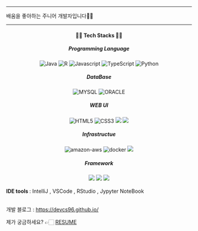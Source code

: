 <head>
<link href="https://fonts.googleapis.com/css?family=Noto+Sans+KR&display=swap" rel="stylesheet">
</head>
<hr>
<div style="margin-bottom:10px;">
배움을 좋아하는 주니어 개발자입니다👋🏻
</div>
<hr>

<body>
<div align="center" src="![#f03c15](https://via.placeholder.com/15/f03c15/000000?text=+) `#f03c15`">
 <h4>✍🏻 Tech Stacks ✍🏻</h4> 
<h5>Programming Language</h5>
<img alt="Java" src ="https://img.shields.io/badge/java-007396.svg?&style=for-the-badge&logo=JAVA&logoColor=white"/> <img alt="R" src ="https://img.shields.io/badge/R-276DC3.svg?&style=for-the-badge&logo=R&logoColor=white"/> <img alt="Javascript" src ="https://img.shields.io/badge/Javascript-F7DF1E.svg?&style=for-the-badge&logo=Javascript&logoColor=black"/> <img alt="TypeScript" src ="https://img.shields.io/badge/TypeScript-3178C6.svg?&style=for-the-badge&logo=TypeScript&logoColor=black"/> <img alt="Python" src ="https://img.shields.io/badge/python-3776AB.svg?&style=for-the-badge&logo=PYTHON&logoColor=white"/> <h5>DataBase</h5> 
<img alt="MYSQL" src ="https://img.shields.io/badge/MYSQL-4479A1.svg?&style=for-the-badge&logo=MYSQL&logoColor=white"/>
<img alt="ORACLE" src ="https://img.shields.io/badge/ORACLE-red.svg?&style=for-the-badge&logo=ORACLE&logoColor=white"/>
<h5>WEB UI</h5>
<img alt="HTML5" src ="https://img.shields.io/badge/HTML5-E34F26.svg?&style=for-the-badge&logo=HTML5&logoColor=white"/> <img alt="CSS3" src ="https://img.shields.io/badge/CSS3-1572B6.svg?&style=for-the-badge&logo=CSS3&logoColor=white"/> <img  src="https://img.shields.io/badge/Sass-CC6699?style=for-the-badge&logo=sass&logoColor=white"> <img src="https://img.shields.io/badge/bootstrap-7952B3?style=for-the-badge&logo=bootstrap&logoColor=white">
<h5>Infrastructue</h5>
<img alt="amazon-aws" src ="https://img.shields.io/badge/amazon-aws-232F3E.svg?&style=for-the-badge&logo=amazon-aws&logoColor=white"/> <img alt="docker" src="https://img.shields.io/badge/docker-2496ED.svg?&style=for-the-badge&logo=docker&logoColor=white"> <img src="https://img.shields.io/badge/linux-FCC624?style=for-the-badge&logo=linux&logoColor=black">

<h5>Framework</h5>
<img src="https://img.shields.io/badge/Spring-6DB33F?style=for-the-badge&logo=Spring&logoColor=white"> <img src="https://img.shields.io/badge/NodeJS-Express-339933?style=for-the-badge&logo=node.js&logoColor=white"> <img src="https://img.shields.io/badge/Flask-000000?style=for-the-badge&logo=flask&logoColor=white">
</div>
<br>
<div>
 <strong style="margin-top:10px;"> IDE tools </strong> : IntelliJ , VSCode , RStudio , Jypyter NoteBook
 </div>
<div>
<br>
 <p>개발 블로그 : <a href="https://devcs96.github.io/">https://devcs96.github.io/</a> </p>
</div>
<div>
 제가 궁금하세요? 👉🏻 <a id="resumeBtn"href="https://github.com/devcs96/devcs96/blob/master/RESUME.md">RESUME</a>
</div>
</div>
</body>
